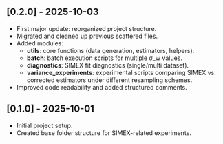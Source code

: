 ## [0.2.0] - 2025-10-03
- First major update: reorganized project structure.
- Migrated and cleaned up previous scattered files.
- Added modules:
  - **utils**: core functions (data generation, estimators, helpers).
  - **batch**: batch execution scripts for multiple σ_w values.
  - **diagnostics**: SIMEX fit diagnostics (single/multi dataset).
  - **variance_experiments**: experimental scripts comparing SIMEX vs. corrected estimators under different resampling schemes.
- Improved code readability and added structured comments.

## [0.1.0] - 2025-10-01
- Initial project setup.
- Created base folder structure for SIMEX-related experiments.